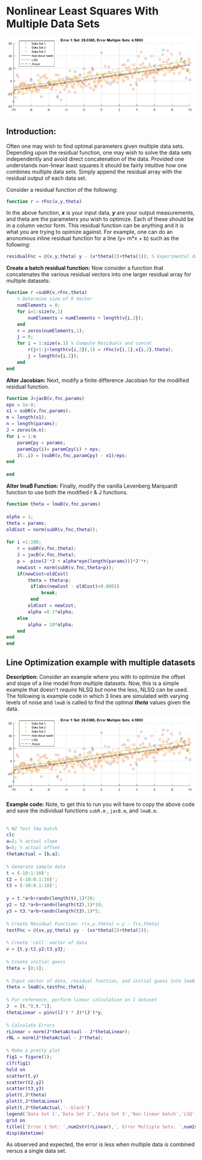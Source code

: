 # Nonlinear Least Squares With Multiple Data Sets

<p align='center'><img src='Images/lmaB1.png'</p>

## Introduction: 

Often one may wish to find optimal parameters given multiple data sets. Depending upon the residual function, one may wish to solve the data sets independently and avoid direct concatenation of the data. Provided one understands non-linear least squares it should be fairly intuitive how one combines multiple data sets. Simply append the residual array with the residual output of each data set. 

Consider a residual function of the following: 

```matlab
function r = rFnc(x,y,theta)
```

In the above function, ***x*** is your input data, ***y*** are your output measurements, and theta are the parameters you wish to optimize. Each of these should be in a column vector form. This residual function can be anything and it is what you are trying to opimize against. For example, one can do an anonomous inline residual function for a line (y= m*x + b) such as the following: 

```matlab
residualFnc = @(x,y,theta) y - (x*theta(2)+theta(1)); % Experimental data minus the equation of a line
```

**Create a batch residual function:** Now consider a function that concatenates the various residual vectors into one larger residual array for multiple datasets: 

```matlab
function r =subR(v,rFnc,theta)
    % Determine size of R Vector
    numElements = 0;
    for i=1:size(v,1) 
        numElements = numElements + length(v{i,2});
    end
    r = zeros(numElements,1);
    j = 0;
    for i = 1:size(v,1) % Compute Residuals and concat 
        r(j+1:j+length(v{i,2}),1) = rFnc(v{i,1},v{i,2},theta);
        j = length(v{i,2});
    end
end
```
**Alter Jacobian:** Next, modify a finite difference Jacobian for the modified residual function.

```matlab
function J=jacB(v,fnc,params)
eps = 1e-8;
x1 = subR(v,fnc,params);
m = length(x1);
n = length(params);
J = zeros(m,n);
for i = 1:n
    paramCpy = params; 
    paramCpy(i)= paramCpy(i) + eps;
    J(:,i) = (subR(v,fnc,paramCpy) - x1)/eps;
end

end
```

**Alter lmaB Function:** Finally, modify the vanilla Levenberg Marquardt function to use both the modified r & J functions. 

```matlab 
function theta = lmaB(v,fnc,params)

alpha = 1;
theta = params;
oldCost = norm(subR(v,fnc,theta));

for i =1:100;
    r = subR(v,fnc,theta);
    J = jacB(v,fnc,theta);
    p = -pinv(J'*J + alpha*eye(length(params)))*J'*r;
    newCost = norm(subR(v,fnc,theta+p));
    if(newCost<oldCost)
        theta = theta+p;  
         if(abs(newCost - oldCost)<0.0001)
             break;
         end
        oldCost = newCost;
        alpha =0.1*alpha;
    else
        alpha = 10*alpha;
    end
end
end

```

## Line Optimization example with multiple datasets 

**Description:** Consider an example where you with to optimize the offset and slope of a line model from multiple datasets. Now, this is a simple example that doesn't *require* NLSQ but none the less, NLSQ can be used. The following is example code in which 3 lines are simulated with varying levels of noise and `lmaB` is called to find the optimal ***theta*** values given the data. 

<p align='center'><img src='Images/lmaB1.png'</p>

**Example code:** Note, to get this to run you will have to copy the above code and save the individual functions  `subR.m` , `jacB.m`, and `lmaB.m`.
 
```matlab

% NZ Test lma batch
clc
a=2; % actual slope
b=5; % actual offset 
thetaActual = [b;a];

% Generate sample data 
t = (-10:1:10)'; 
t2 = (-10:0.1:10)';
t3 = (-10:0.1:10)';

y = t.*a+b+randn(length(t),1)*20;
y2 = t2.*a+b+randn(length(t2),1)*10;
y3 = t3.*a+b+randn(length(t3),1)*5;

% Create Residual Function: r(x,y,theta) = y - f(x,theta)
testFnc = @(xx,yy,theta) yy - (xx*theta(2)+theta(1)); 

% Create 'cell' vector of data
v = {t,y;t2,y2;t3,y3};

% Create initial guess 
theta = [0;1];

% Input vector of data, residual function, and initial guess into lmaB
theta = lmaB(v,testFnc,theta);

% For reference, perform linear calculation on 1 dataset 
J  = [t.^0,t.^1];
thetaLinear = pinv((J') * J)*(J')*y;

% Calculate Errors 
rLinear = norm(J*thetaActual - J*thetaLinear);
rNL = norm(J*thetaActual - J*theta);

% Make a pretty plot 
fig1 = figure(1);
clf(fig1)
hold on 
scatter(t,y)
scatter(t2,y2)
scatter(t3,y3)
plot(t,J*theta)
plot(t,J*thetaLinear)
plot(t,J*thetaActual,'--black')
legend('Data Set 1','Data Set 2','Data Set 3','Non-linear batch','LSQ','Actual')
grid on
title(['Error 1 Set: ',num2str(rLinear),', Error Multiple Sets: ',num2str(rNL)])
disp(datetime)

```
As observed and expected, the error is less when multiple data is combined versus a single data set. 

